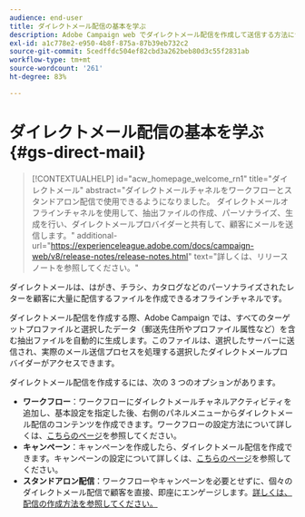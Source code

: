 ```yaml
---
audience: end-user
title: ダイレクトメール配信の基本を学ぶ
description: Adobe Campaign web でダイレクトメール配信を作成して送信する方法について説明します。
exl-id: a1c778e2-e950-4b8f-875a-87b39eb732c2
source-git-commit: 5cedffdc504ef82cbd3a262beb80d3c55f2831ab
workflow-type: tm+mt
source-wordcount: '261'
ht-degree: 83%

---
```


# ダイレクトメール配信の基本を学ぶ {#gs-direct-mail}

>[!CONTEXTUALHELP]
>id="acw_homepage_welcome_rn1"
>title="ダイレクトメール"
>abstract="ダイレクトメールチャネルをワークフローとスタンドアロン配信で使用できるようになりました。 ダイレクトメールオフラインチャネルを使用して、抽出ファイルの作成、パーソナライズ、生成を行い、ダイレクトメールプロバイダーと共有して、顧客にメールを送信します。"
>additional-url="https://experienceleague.adobe.com/docs/campaign-web/v8/release-notes/release-notes.html" text="詳しくは、リリースノートを参照してください。"


ダイレクトメールは、はがき、チラシ、カタログなどのパーソナライズされたレターを顧客に大量に配信するファイルを作成できるオフラインチャネルです。

ダイレクトメール配信を作成する際、Adobe Campaign では、すべてのターゲットプロファイルと選択したデータ（郵送先住所やプロファイル属性など）を含む抽出ファイルを自動的に生成します。このファイルは、選択したサーバーに送信され、実際のメール送信プロセスを処理する選択したダイレクトメールプロバイダーがアクセスできます。

ダイレクトメール配信を作成するには、次の 3 つのオプションがあります。

* **ワークフロー**：ワークフローにダイレクトメールチャネルアクティビティを追加し、基本設定を指定した後、右側のパネルメニューからダイレクトメール配信のコンテンツを作成できます。ワークフローの設定方法について詳しくは、[こちらのページ](../workflows/gs-workflow-creation.md)を参照してください。
* **キャンペーン**：キャンペーンを作成したら、ダイレクトメール配信を作成できます。キャンペーンの設定について詳しくは、[こちらのページ](../campaigns/gs-campaigns.md)を参照してください。
* **スタンドアロン配信**：ワークフローやキャンペーンを必要とせずに、個々のダイレクトメール配信で顧客を直接、即座にエンゲージします。[詳しくは、配信の作成方法を参照してください。](../msg/gs-deliveries.md)

<!--
<table style="table-layout:fixed"><tr style="border: 0;">
<td>
<a href="create-push.md">
<img alt="Lead" src="assets/do-not-localize/push_create.jpeg">
</a>
<div><a href="create-push.md"><strong>Create a push delivery</strong>
</div>
<p>
</td>
<td>
<a href="content-push.md">
<img alt="Infrequent" src="assets/do-not-localize/push_design.jpeg">
</a>
<div>
<a href="content-push.md"><strong>Design a push delivery<strong></strong></a>
</div>
<p></td>
<td>
<a href="send-push.md">
<img alt="Validation" src="assets/do-not-localize/push_send.jpeg">
</a>
<div>
<a href="send-push.md"><strong>Send a push delivery</strong></a>
</div>
<p>
</td>
<td>
<a href="send-push.md">
<img alt="Validation" src="assets/do-not-localize/push_report.jpeg">
</a>
<div>
<a href="send-push.md"><strong>Push delivery report</strong></a>
</div>
<p>
</td>
</tr></table>
-->
